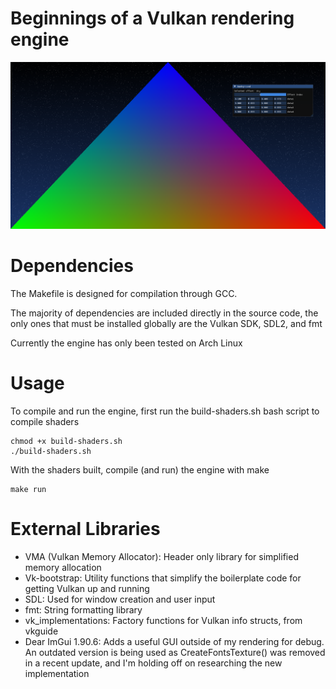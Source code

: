 # Beginnings of a Vulkan rendering engine

![A screenshot of the application, showing a shader starry sky background, a gradient triangle polygon, and a Dear ImGui debug window displaying shader settings](screenshot.png?raw=true "Screenshot")

# Dependencies

The Makefile is designed for compilation through GCC.

The majority of dependencies are included directly in the source code, the only ones that must be installed globally are the Vulkan SDK, SDL2, and fmt

Currently the engine has only been tested on Arch Linux

# Usage

To compile and run the engine, first run the build-shaders.sh bash script to compile shaders

```
chmod +x build-shaders.sh
./build-shaders.sh
```

With the shaders built, compile (and run) the engine with make

```
make run
```

# External Libraries

- VMA (Vulkan Memory Allocator): Header only library for simplified memory allocation
- Vk-bootstrap: Utility functions that simplify the boilerplate code for getting Vulkan up and running
- SDL: Used for window creation and user input
- fmt: String formatting library
- vk\_implementations: Factory functions for Vulkan info structs, from vkguide
- Dear ImGui 1.90.6: Adds a useful GUI outside of my rendering for debug. An outdated version is being used as CreateFontsTexture() was removed in a recent update, and I'm holding off on researching the new implementation
